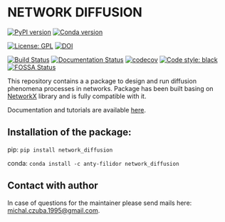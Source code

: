 # NETWORK DIFFUSION

[![PyPI version](https://badge.fury.io/py/network-diffusion.svg)](https://badge.fury.io/py/network-diffusion)
[![Conda version](https://anaconda.org/anty-filidor/network_diffusion/badges/version.svg)](https://anaconda.org/anty-filidor/network_diffusion)

[![License: GPL](https://img.shields.io/github/license/anty-filidor/network_diffusion)](https://www.gnu.org/licenses/gpl-3.0.html)
[![DOI](https://zenodo.org/badge/DOI/10.5281/zenodo.4592269.svg)](https://doi.org/10.5281/zenodo.4592269)

[![Build Status](https://travis-ci.com/anty-filidor/network_diffusion.svg?branch=master)](https://travis-ci.com/anty-filidor/network_diffusion)
[![Documentation Status](https://readthedocs.org/projects/network-diffusion/badge/?version=latest)](https://network-diffusion.readthedocs.io/en/latest)
[![codecov](https://codecov.io/gh/anty-filidor/network_diffusion/branch/master/graph/badge.svg?token=LF52GAD73F)](https://codecov.io/gh/anty-filidor/network_diffusion)
[![Code style: black](https://img.shields.io/badge/code%20style-black-000000.svg)](https://github.com/psf/black)
[![FOSSA Status](https://app.fossa.com/api/projects/git%2Bgithub.com%2Fanty-filidor%2Fnetwork_diffusion.svg?type=shield)](https://app.fossa.com/projects/git%2Bgithub.com%2Fanty-filidor%2Fnetwork_diffusion?ref=badge_shield)

This repository contains a a package to design and run diffusion phenomena
processes in networks. Package has been built basing on
[NetworkX](https://networkx.github.io) library and is fully compatible with it.

Documentation and tutorials are available
[here](https://network-diffusion.readthedocs.io/en/latest/).

## Installation of the package:

pip: `pip install network_diffusion`

conda: `conda install -c anty-filidor network_diffusion`

## Contact with author

In case of questions for the maintainer please send mails here:
<michal.czuba.1995@gmail.com>.
